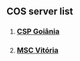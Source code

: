 ## COS server list

1. ###  [CSP Goiânia](http://25.6.52.53:8080/COS_CSO/Entrar.jsp) 
2. ###  [MSC Vitória](http://172.16.0.250:8080/COS_CSO/Entrar.jsp) 
